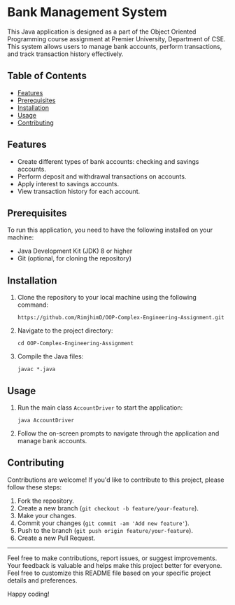 # Bank Management System 

This Java application is designed as a part of the Object Oriented Programming course assignment at Premier University, Department of CSE. 
This system allows users to manage bank accounts, perform transactions, and track transaction history effectively.

## Table of Contents

- [Features](#features)
- [Prerequisites](#prerequisites)
- [Installation](#installation)
- [Usage](#usage)
- [Contributing](#contributing)

## Features

- Create different types of bank accounts: checking and savings accounts.
- Perform deposit and withdrawal transactions on accounts.
- Apply interest to savings accounts.
- View transaction history for each account.

## Prerequisites

To run this application, you need to have the following installed on your machine:

- Java Development Kit (JDK) 8 or higher
- Git (optional, for cloning the repository)

## Installation

1. Clone the repository to your local machine using the following command:

    ```
    https://github.com/RimjhimD/OOP-Complex-Engineering-Assignment.git
    ```

2. Navigate to the project directory:

    ```
    cd OOP-Complex-Engineering-Assignment
    ```

3. Compile the Java files:

    ```
    javac *.java
    ```

## Usage

1. Run the main class `AccountDriver` to start the application:

    ```
    java AccountDriver
    ```

2. Follow the on-screen prompts to navigate through the application and manage bank accounts.

## Contributing

Contributions are welcome! If you'd like to contribute to this project, please follow these steps:

1. Fork the repository.
2. Create a new branch (`git checkout -b feature/your-feature`).
3. Make your changes.
4. Commit your changes (`git commit -am 'Add new feature'`).
5. Push to the branch (`git push origin feature/your-feature`).
6. Create a new Pull Request.


---

Feel free to make contributions, report issues, or suggest improvements. Your feedback is valuable and helps make this project better for everyone.
Feel free to customize this README file based on your specific project details and preferences.


Happy coding!
